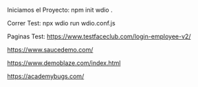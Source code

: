 
Iniciamos el Proyecto: npm init wdio .

Correr Test: npx wdio run wdio.conf.js

Paginas Test:
https://www.testfaceclub.com/login-employee-v2/

https://www.saucedemo.com/

https://www.demoblaze.com/index.html

https://academybugs.com/